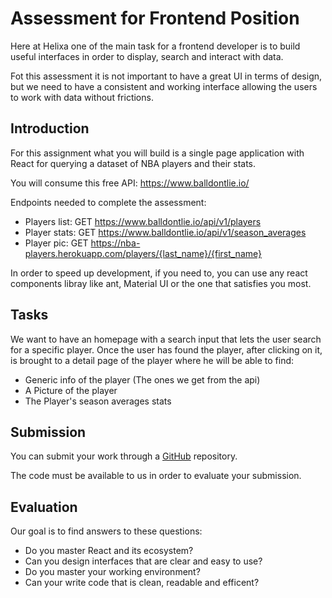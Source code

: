 # Assessment for Frontend Position

Here at Helixa one of the main task for a frontend developer is to build useful interfaces in order to display, search and interact with data.

Fot this assessment it is not important to have a great UI in terms of design, but we need to have a consistent and working interface allowing the users to work with data without frictions.

## Introduction

For this assignment what you will build is a single page application with React for querying a dataset of NBA players and their stats.

You will consume this free API: https://www.balldontlie.io/

Endpoints needed to complete the assessment:
- Players list: GET https://www.balldontlie.io/api/v1/players
- Player stats: GET https://www.balldontlie.io/api/v1/season_averages
- Player pic: GET https://nba-players.herokuapp.com/players/{last_name}/{first_name}

In order to speed up development, if you need to, you can use any react components libray like ant, Material UI or the one that satisfies you most.

## Tasks

We want to have an homepage with a search input that lets the user search for a specific player.
Once the user has found the player, after clicking on it, is brought to a detail page of the player where he will be able to find:

- Generic info of the player (The ones we get from the api)
- A Picture of the player
- The Player's season averages stats

## Submission

You can submit your work through a [GitHub](https://github.com) repository.

The code must be available to us in order to evaluate your submission.

## Evaluation

Our goal is to find answers to these questions:

- Do you master React and its ecosystem?
- Can you design interfaces that are clear and easy to use?
- Do you master your working environment?
- Can your write code that is clean, readable and efficent?
